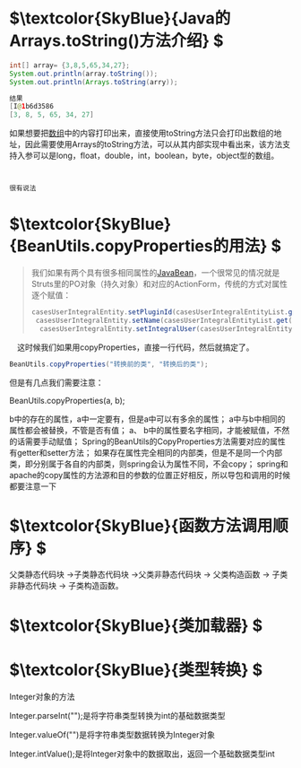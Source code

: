 # $\textcolor{SkyBlue}{Java的Arrays.toString()方法介绍} $

```Java
int[] array= {3,8,5,65,34,27};
System.out.println(array.toString());
System.out.println(Arrays.toString(arry));

结果
[I@1b6d3586
[3, 8, 5, 65, 34, 27]

```

如果想要把[数组](https://so.csdn.net/so/search?q=数组&spm=1001.2101.3001.7020)中的内容打印出来，直接使用toString方法只会打印出数组的地址，因此需要使用Arrays的toString方法，可以从其内部实现中看出来，该方法支持入参可以是long，float，double，int，boolean，byte，object型的数组。

```ruby


很有说法
```

# $\textcolor{SkyBlue}{BeanUtils.copyProperties的用法} $

>  我们如果有两个具有很多相同属性的[JavaBean](https://so.csdn.net/so/search?q=JavaBean&spm=1001.2101.3001.7020)，一个很常见的情况就是Struts里的PO对象（持久对象）和对应的ActionForm，传统的方式对属性逐个赋值：
>
> ```java
> casesUserIntegralEntity.setPluginId(casesUserIntegralEntityList.get(i).getPluginId());  			casesUserIntegralEntity.setTypeKey(casesUserIntegralEntityList.get(i).getTypeKey()); 	casesUserIntegralEntity.setPrimaryId(casesUserIntegralEntityList.get(i).getPrimaryId());
>  casesUserIntegralEntity.setName(casesUserIntegralEntityList.get(i).getName());
>   casesUserIntegralEntity.setIntegralUser(casesUserIntegralEntityList.get(i).getIntegralUser());                     casesUserIntegralEntity.setIntegralStanderd(casesUserIntegralEntityList.get(i).getIntegralStanderd());
> 
> ```
>
> 

 这时候我们如果用copyProperties，直接一行代码，然后就搞定了。

```java
BeanUtils.copyProperties("转换前的类", "转换后的类");  
```

但是有几点我们需要注意：

BeanUtils.copyProperties(a, b);

b中的存在的属性，a中一定要有，但是a中可以有多余的属性；
a中与b中相同的属性都会被替换，不管是否有值；
a、 b中的属性要名字相同，才能被赋值，不然的话需要手动赋值；
Spring的BeanUtils的CopyProperties方法需要对应的属性有getter和setter方法；
如果存在属性完全相同的内部类，但是不是同一个内部类，即分别属于各自的内部类，则spring会认为属性不同，不会copy；
spring和apache的copy属性的方法源和目的参数的位置正好相反，所以导包和调用的时候都要注意一下

# $\textcolor{SkyBlue}{函数方法调用顺序} $

  父类静态代码块 ->子类静态代码块 ->父类非静态代码块 -> 父类构造函数 -> 子类非静态代码块 -> 子类构造函数。

# $\textcolor{SkyBlue}{类加载器} $

# $\textcolor{SkyBlue}{类型转换} $

Integer对象的方法

Integer.parseInt("");是将字符串类型转换为int的基础数据类型

Integer.valueOf("")是将字符串类型数据转换为Integer对象

Integer.intValue();是将Integer对象中的数据取出，返回一个基础数据类型int         